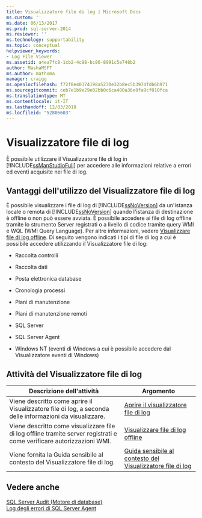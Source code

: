 ```yaml
---
title: Visualizzatore file di log | Microsoft Docs
ms.custom: ''
ms.date: 06/13/2017
ms.prod: sql-server-2014
ms.reviewer: ''
ms.technology: supportability
ms.topic: conceptual
helpviewer_keywords:
- Log File Viewer
ms.assetid: a4ea7fc8-1cb2-4c98-bc86-8991c5e748b2
author: MashaMSFT
ms.author: mathoma
manager: craigg
ms.openlocfilehash: f72f8e40374198a5230e32b8ec5b3974fdb6b971
ms.sourcegitcommit: ceb7e1b9e29e02bb0c6ca400a36e0fa9cf010fca
ms.translationtype: MT
ms.contentlocale: it-IT
ms.lasthandoff: 12/03/2018
ms.locfileid: "52806603"
---
```

# <a name="log-file-viewer"></a>Visualizzatore file di log
  È possibile utilizzare il Visualizzatore file di log in [!INCLUDE[ssManStudioFull](../../includes/ssmanstudiofull-md.md)] per accedere alle informazioni relative a errori ed eventi acquisite nei file di log.  
  
## <a name="benefits-of-using-log-file-viewer"></a>Vantaggi dell'utilizzo del Visualizzatore file di log  
 È possibile visualizzare i file di log di [!INCLUDE[ssNoVersion](../../includes/ssnoversion-md.md)] da un'istanza locale o remota di [!INCLUDE[ssNoVersion](../../includes/ssnoversion-md.md)] quando l'istanza di destinazione è offline o non può essere avviata. È possibile accedere ai file di log offline tramite lo strumento Server registrati o a livello di codice tramite query WMI e WQL (WMI Query Language). Per altre informazioni, vedere [Visualizzare file di log offline](view-offline-log-files.md). Di seguito vengono indicati i tipi di file di log a cui è possibile accedere utilizzando il Visualizzatore file di log:  
  
-   Raccolta controlli  
  
-   Raccolta dati  
  
-   Posta elettronica database  
  
-   Cronologia processi  
  
-   Piani di manutenzione  
  
-   Piani di manutenzione remoti  
  
-   SQL Server  
  
-   SQL Server Agent  
  
-   Windows NT (eventi di Windows a cui è possibile accedere dal Visualizzatore eventi di Windows)  
  
## <a name="log-file-viewer-tasks"></a>Attività del Visualizzatore file di log  
  
|Descrizione dell'attività|Argomento|  
|----------------------|-----------|  
|Viene descritto come aprire il Visualizzatore file di log, a seconda delle informazioni da visualizzare.|[Aprire il visualizzatore file di log](open-log-file-viewer.md)|  
|Viene descritto come visualizzare file di log offline tramite server registrati e come verificare autorizzazioni WMI.|[Visualizzare file di log offline](view-offline-log-files.md)|  
|Viene fornita la Guida sensibile al contesto del Visualizzatore file di log.|[Guida sensibile al contesto del Visualizzatore file di log](log-file-viewer-f1-help.md)|  
  
## <a name="see-also"></a>Vedere anche  
 [SQL Server Audit &#40;Motore di database&#41;](../security/auditing/sql-server-audit-database-engine.md)   
 [Log degli errori di SQL Server Agent](../../ssms/agent/sql-server-agent-error-log.md)  
  
  
